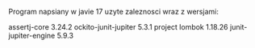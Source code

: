 Program napsiany w javie 17
uzyte zaleznosci wraz z wersjami:

assertj-core 3.24.2
ockito-junit-jupiter  5.3.1
project lombok          1.18.26
junit-jupiter-engine    5.9.3
